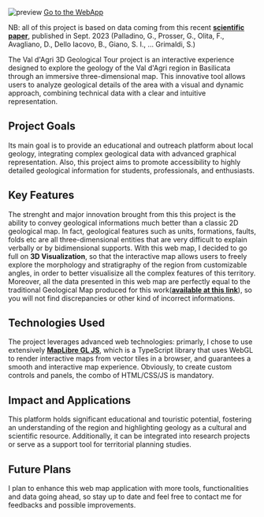 ![preview](https://latidudemaps.github.io/GeologiaVDA/images/vda_geotour.png)
[Go to the WebApp](https://latidudemaps.github.io/GeologiaVDA/)

NB: all of this project is based on data coming from this recent **[scientific paper](https://www.tandfonline.com/doi/full/10.1080/17445647.2023.2257729)**, published in Sept. 2023 (Palladino, G., Prosser, G., Olita, F., Avagliano, D., Dello Iacovo, B., Giano, S. I., … Grimaldi, S.)

The Val d'Agri 3D Geological Tour project is an interactive experience designed to explore the geology of the Val d'Agri region in Basilicata through an immersive three-dimensional map. This innovative tool allows users to analyze geological details of the area with a visual and dynamic approach, combining technical data with a clear and intuitive representation.

## Project Goals
Its main goal is to provide an educational and outreach platform about local geology, integrating complex geological data with advanced graphical representation.
Also, this project aims to promote accessibility to highly detailed geological information for students, professionals, and enthusiasts.

## Key Features
The strenght and major innovation brought from this this project is the ability to convey geological informations much better than a classic 2D geological map.
In fact, geological features such as units, formations, faults, folds etc are all three-dimensional entities that are very difficult to explain verbally or by bidimensional supports.
With this web map, I decided to go full on **3D Visualization**, so that the interactive map allows users to freely explore the morphology and stratigraphy of the region from customizable angles, in order to better visualisize all the complex features of this territory.
Moreover, all the data presented in this web map are perfectly equal to the traditional Geological Map produced for this work(**[available at this link](https://drive.google.com/file/d/1mxc5Ce7-Q2MoVNeH4LmpDo_kJfvH1jBi/view)**), so you will not find discrepancies or other kind of incorrect informations.

## Technologies Used
The project leverages advanced web technologies: primarly, I chose to use extensively **[MapLibre GL JS](https://maplibre.org/)**, which is a TypeScript library that uses WebGL to render interactive maps from vector tiles in a browser, and guarantees a smooth and interactive map experience. Obviously, to create custom controls and panels, the combo of HTML/CSS/JS is mandatory.

## Impact and Applications
This platform holds significant educational and touristic potential, fostering an understanding of the region and highlighting geology as a cultural and scientific resource. Additionally, it can be integrated into research projects or serve as a support tool for territorial planning studies.

## Future Plans
I plan to enhance this web map application with more tools, functionalities and data going ahead, so stay up to date and feel free to contact me for feedbacks and possible improvements.